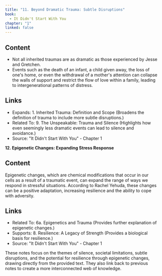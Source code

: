 ```yaml
---
title: "11. Beyond Dramatic Trauma: Subtle Disruptions"
book:
  - It Didn't Start With You
chapter: "1"
linked: false
---
```

## Content

- Not all inherited traumas are as dramatic as those experienced by Jesse and Gretchen. 
- Events such as the death of an infant, a child given away, the loss of one's home, or even the withdrawal of a mother's attention can collapse the walls of support and restrict the flow of love within a family, leading to intergenerational patterns of distress.

## Links

- Expands: 1. Inherited Trauma: Definition and Scope (Broadens the definition of trauma to include more subtle disruptions.)
- Related To: 9. The Unspeakable: Trauma and Silence (Highlights how even seemingly less dramatic events can lead to silence and avoidance.)
- Source: "It Didn't Start With You" - Chapter 1

**12. Epigenetic Changes: Expanding Stress Response**

## Content

Epigenetic changes, which are chemical modifications that occur in our cells as a result of a traumatic event, can expand the range of ways we respond in stressful situations. According to Rachel Yehuda, these changes can be a positive adaptation, increasing resilience and the ability to cope with adversity.

## Links

- Related To: 6a. Epigenetics and Trauma (Provides further explanation of epigenetic changes.)
- Supports: 8. Resilience: A Legacy of Strength (Provides a biological basis for resilience.)
- Source: "It Didn't Start With You" - Chapter 1

These notes focus on the themes of silence, societal limitations, subtle disruptions, and the potential for resilience through epigenetic changes, drawing directly from the provided text. They also link back to previous notes to create a more interconnected web of knowledge.